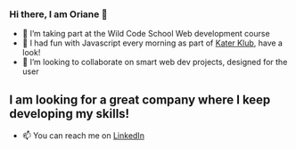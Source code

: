 ### Hi there, I am Oriane 👋


- 🔭 I’m taking part at the Wild Code School Web development course 
- 🌱 I had fun with Javascript every morning as part of [Kater Klub](https://github.com/orianemgn/Kater-Klub), have a look! 
- 👯 I’m looking to collaborate on smart web dev projects, designed for the user 


## I am looking for a great company where I keep developing my skills!


- 📫 You can reach me on [LinkedIn](https://www.linkedin.com/in/magninoriane/)

<!--
**orianemgn/orianemgn** is a ✨ _special_ ✨ repository because its `README.md` (this file) appears on your GitHub profile.-->



